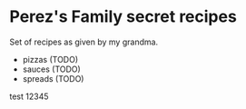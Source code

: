 # Perez's Family secret recipes

Set of recipes as given by my grandma.

* pizzas (TODO)
* sauces (TODO)
* spreads (TODO)

test 12345